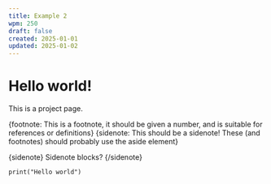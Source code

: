 ```yaml
---
title: Example 2
wpm: 250
draft: false
created: 2025-01-01
updated: 2025-01-02
---
```



# Hello world!

This is a project page.

{footnote: This is a footnote, it should be given a number, and is suitable for references or definitions}
{sidenote: This should be a sidenote! These (and footnotes) should probably use the aside element}

{sidenote}
Sidenote blocks?
{/sidenote}

```
print("Hello world")
```
